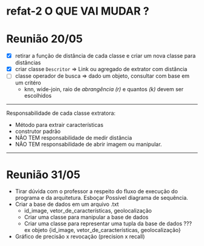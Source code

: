 # refat-2 O QUE VAI MUDAR ?

# Reunião 20/05  

- [x] retirar a função de distância de cada classe e criar um nova classe para distâncias
- [x] criar classe  `Descritor` => Link ou agregado de extrator com distância
- [ ] classe operador de busca => dado um objeto, consultar com base em um critéro
  - knn, wide-join, raio de _abrangência (r)_ e quantos _(k)_ devem ser escolhidos

___

Responsabilidade de cada classe extratora: 
- Método para extrair características 
- construtor padrão
- NÃO TEM responsabilidade de medir distância 
- NÃO TEM responsabilidade de abrir imagem ou manipular. 

___ 
# Reunião 31/05
- Tirar dúvida com o professor a respeito do fluxo de execução do programa e da arquitetura. Esboçar Possível diagrama de sequência.
- Criar a base de dados em um arquivo .txt
  - id_image, vetor_de_características, geolocalização
  - Criar uma classe para manipular a base de dados
  - Criar uma classe para representar uma tupla da base de dados ??? ex objeto {id_image, vetor_de_características, geolocalização} 
- Gráfico de precisão x revocação (precision x recall) 
